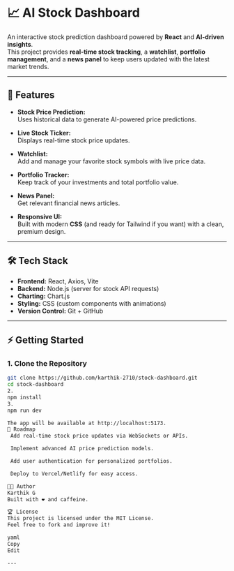 # 📈 AI Stock Dashboard

An interactive stock prediction dashboard powered by **React** and **AI-driven insights**.  
This project provides **real-time stock tracking**, a **watchlist**, **portfolio management**, and a **news panel** to keep users updated with the latest market trends.

---

## 🚀 Features
- **Stock Price Prediction:**  
  Uses historical data to generate AI-powered price predictions.
  
- **Live Stock Ticker:**  
  Displays real-time stock price updates.
  
- **Watchlist:**  
  Add and manage your favorite stock symbols with live price data.

- **Portfolio Tracker:**  
  Keep track of your investments and total portfolio value.

- **News Panel:**  
  Get relevant financial news articles.

- **Responsive UI:**  
  Built with modern **CSS** (and ready for Tailwind if you want) with a clean, premium design.

---

## 🛠 Tech Stack
- **Frontend:** React, Axios, Vite
- **Backend:** Node.js (server for stock API requests)
- **Charting:** Chart.js  
- **Styling:** CSS (custom components with animations)  
- **Version Control:** Git + GitHub  

---

## ⚡ Getting Started
### **1. Clone the Repository**
```bash
git clone https://github.com/karthik-2710/stock-dashboard.git
cd stock-dashboard
2. 
npm install
3. 
npm run dev

The app will be available at http://localhost:5173.
📌 Roadmap
 Add real-time stock price updates via WebSockets or APIs.

 Implement advanced AI price prediction models.

 Add user authentication for personalized portfolios.

 Deploy to Vercel/Netlify for easy access.

👨‍💻 Author
Karthik G
Built with ❤️ and caffeine.

🏆 License
This project is licensed under the MIT License.
Feel free to fork and improve it!

yaml
Copy
Edit

---


